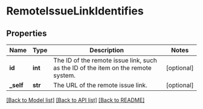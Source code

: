 # RemoteIssueLinkIdentifies

## Properties
Name | Type | Description | Notes
------------ | ------------- | ------------- | -------------
**id** | **int** | The ID of the remote issue link, such as the ID of the item on the remote system. | [optional] 
**_self** | **str** | The URL of the remote issue link. | [optional] 

[[Back to Model list]](../README.md#documentation-for-models) [[Back to API list]](../README.md#documentation-for-api-endpoints) [[Back to README]](../README.md)

